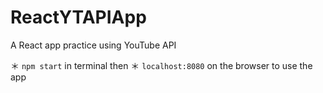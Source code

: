 # ReactYTAPIApp
A React app practice using YouTube API

＊ `npm start` in terminal then
＊ `localhost:8080` on the browser to use the app
